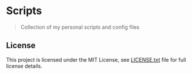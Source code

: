 # Scripts

> Collection of my personal scripts and config files

## License

This project is licensed under the MIT License, see [LICENSE.txt](LICENSE.txt)
file for full license details.
